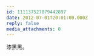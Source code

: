 ```yaml
---
id: 111137527879442897
date: 2012-07-01T20:01:00.000Z
reply: false
media_attachments: 0
---
```


漆黑黑。 ​​​​

